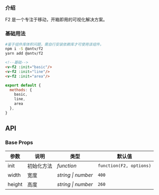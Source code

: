 ### 介绍

F2 是一个专注于移动，开箱即用的可视化解决方案。

### 基础用法

```sh
#鉴于组件库体积问题，需自行安装依赖库才可使用该组件。
npm i -S @antv/f2
yarn add @antv/f2
```

```html
<!--基础-->
<v-f2 :init="basic"/>
<v-f2 :init="line"/>
<v-f2 :init="area"/>
```

```js
export default {
  methods: {
    basic,
    line,
    area
  },
}
```

## API

### Base Props

| 参数   | 说明           | 类型      | 默认值 |
| ------ | -------------- | --------- | ------ |
| init | 初始化方法 | _function_  | `function(F2, options)`    |
| width | 宽度 | _string \| number_  | `400`    |
| height | 高度 | _string \| number_  | `260`    |
